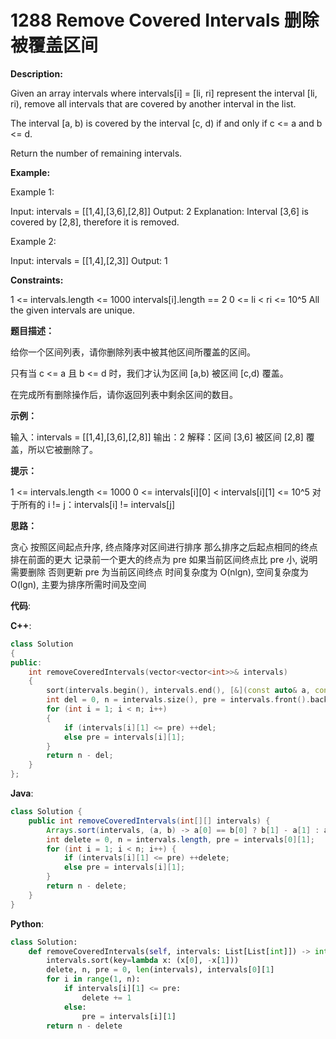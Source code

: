 # 1288 Remove Covered Intervals 删除被覆盖区间

__Description:__

Given an array intervals where intervals[i] = [li, ri] represent the interval [li, ri), remove all intervals that are covered by another interval in the list.

The interval [a, b) is covered by the interval [c, d) if and only if c <= a and b <= d.

Return the number of remaining intervals.

__Example:__

Example 1:

Input: intervals = [[1,4],[3,6],[2,8]]
Output: 2
Explanation: Interval [3,6] is covered by [2,8], therefore it is removed.

Example 2:

Input: intervals = [[1,4],[2,3]]
Output: 1

__Constraints:__

1 <= intervals.length <= 1000
intervals[i].length == 2
0 <= li < ri <= 10^5
All the given intervals are unique.

__题目描述：__

给你一个区间列表，请你删除列表中被其他区间所覆盖的区间。

只有当 c <= a 且 b <= d 时，我们才认为区间 [a,b) 被区间 [c,d) 覆盖。

在完成所有删除操作后，请你返回列表中剩余区间的数目。

__示例：__

输入：intervals = [[1,4],[3,6],[2,8]]
输出：2
解释：区间 [3,6] 被区间 [2,8] 覆盖，所以它被删除了。

__提示：__

1 <= intervals.length <= 1000
0 <= intervals[i][0] < intervals[i][1] <= 10^5
对于所有的 i != j：intervals[i] != intervals[j]

__思路：__

贪心
按照区间起点升序, 终点降序对区间进行排序
那么排序之后起点相同的终点排在前面的更大
记录前一个更大的终点为 pre
如果当前区间终点比 pre 小, 说明需要删除
否则更新 pre 为当前区间终点
时间复杂度为 O(nlgn), 空间复杂度为 O(lgn), 主要为排序所需时间及空间

__代码__:

__C++__:

```C++
class Solution 
{
public:
    int removeCoveredIntervals(vector<vector<int>>& intervals) 
    {
        sort(intervals.begin(), intervals.end(), [&](const auto& a, const auto& b) { return a.front() == b.front() ? a.back() > b.back() : a.front() < b.front(); });
        int del = 0, n = intervals.size(), pre = intervals.front().back();
        for (int i = 1; i < n; i++)
        {
            if (intervals[i][1] <= pre) ++del;
            else pre = intervals[i][1];
        }
        return n - del;
    }
};
```

__Java__:

```Java
class Solution {
    public int removeCoveredIntervals(int[][] intervals) {
        Arrays.sort(intervals, (a, b) -> a[0] == b[0] ? b[1] - a[1] : a[0] - b[0]);
        int delete = 0, n = intervals.length, pre = intervals[0][1];
        for (int i = 1; i < n; i++) {
            if (intervals[i][1] <= pre) ++delete;
            else pre = intervals[i][1];
        }
        return n - delete;
    }
}
```

__Python__:

```Python
class Solution:
    def removeCoveredIntervals(self, intervals: List[List[int]]) -> int:
        intervals.sort(key=lambda x: (x[0], -x[1]))
        delete, n, pre = 0, len(intervals), intervals[0][1]
        for i in range(1, n):
            if intervals[i][1] <= pre:
                delete += 1
            else:
                pre = intervals[i][1]
        return n - delete
```
